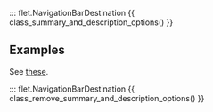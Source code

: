 ::: flet.NavigationBarDestination
{{ class_summary_and_description_options() }}

## Examples

See [these](navigationbar.md#examples).

::: flet.NavigationBarDestination
{{ class_remove_summary_and_description_options() }}
